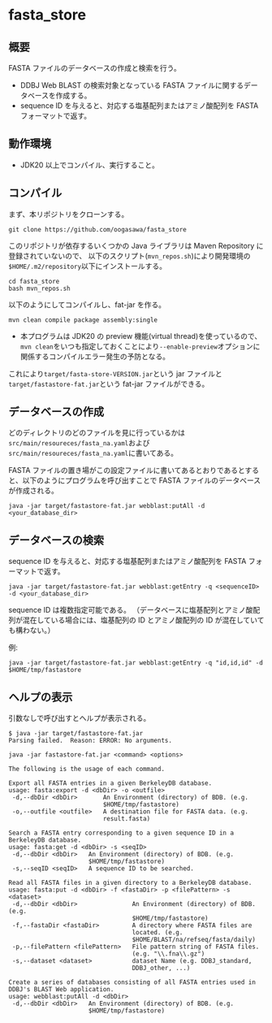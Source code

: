 # fasta_store

## 概要

FASTA ファイルのデータベースの作成と検索を行う。

- DDBJ Web BLAST の検索対象となっている FASTA ファイルに関するデータベースを作成する。
- sequence ID を与えると、対応する塩基配列またはアミノ酸配列を FASTA フォーマットで返す。


## 動作環境

- JDK20 以上でコンパイル、実行すること。

## コンパイル

まず、本リポジトリをクローンする。

``` 
git clone https://github.com/oogasawa/fasta_store
```

このリポジトリが依存するいくつかの Java ライブラリは Maven Repository に登録されていないので、
以下のスクリプト(`mvn_repos.sh`)により開発環境の`$HOME/.m2/repository`以下にインストールする。

``` 
cd fasta_store
bash mvn_repos.sh
```

以下のようにしてコンパイルし、fat-jar を作る。

```
mvn clean compile package assembly:single
```

- 本プログラムは JDK20 の preview 機能(virtual thread)を使っているので、`mvn clean`をいつも指定しておくことにより`--enable-preview`オプションに関係するコンパイルエラー発生の予防となる。


これにより`target/fasta-store-VERSION.jar`という jar ファイルと`target/fastastore-fat.jar`という fat-jar ファイルができる。


## データベースの作成

どのディレクトリのどのファイルを見に行っているかは`src/main/resoureces/fasta_na.yaml`および`src/main/resoureces/fasta_na.yaml`に書いてある。

FASTA ファイルの置き場がこの設定ファイルに書いてあるとおりであるとすると、以下のようにプログラムを呼び出すことで FASTA ファイルのデータベースが作成される。

```
java -jar target/fastastore-fat.jar webblast:putAll -d <your_database_dir>
```

## データベースの検索

sequence ID を与えると、対応する塩基配列またはアミノ酸配列を FASTA フォーマットで返す。

```
java -jar target/fastastore-fat.jar webblast:getEntry -q <sequenceID> -d <your_database_dir>
```

sequence ID は複数指定可能である。
（データベースに塩基配列とアミノ酸配列が混在している場合には、塩基配列の ID とアミノ酸配列の ID が混在していても構わない。）

例: 

```
java -jar target/fastastore-fat.jar webblast:getEntry -q "id,id,id" -d $HOME/tmp/fastastore
```



## ヘルプの表示

引数なしで呼び出すとヘルプが表示される。

```
$ java -jar target/fastastore-fat.jar 
Parsing failed.  Reason: ERROR: No arguments.

java -jar fastastore-fat.jar <command> <options>

The following is the usage of each command.

Export all FASTA entries in a given BerkeleyDB database.
usage: fasta:export -d <dbDir> -o <outfile>
 -d,--dbDir <dbDir>       An Environment (directory) of BDB. (e.g.
                          $HOME/tmp/fastastore)
 -o,--outfile <outfile>   A destination file for FASTA data. (e.g.
                          result.fasta)

Search a FASTA entry corresponding to a given sequence ID in a BerkeleyDB database.
usage: fasta:get -d <dbDir> -s <seqID>
 -d,--dbDir <dbDir>   An Environment (directory) of BDB. (e.g.
                      $HOME/tmp/fastastore)
 -s,--seqID <seqID>   A sequence ID to be searched.

Read all FASTA files in a given directory to a BerkeleyDB database.
usage: fasta:put -d <dbDir> -f <fastaDir> -p <filePattern> -s <dataset>
 -d,--dbDir <dbDir>               An Environment (directory) of BDB. (e.g.
                                  $HOME/tmp/fastastore)
 -f,--fastaDir <fastaDir>         A directory where FASTA files are
                                  located. (e.g.
                                  $HOME/BLAST/na/refseq/fasta/daily)
 -p,--filePattern <filePattern>   File pattern string of FASTA files.
                                  (e.g. "\\.fna\\.gz")
 -s,--dataset <dataset>           dataset Name (e.g. DDBJ_standard,
                                  DDBJ_other, ...)

Create a series of databases consisting of all FASTA entries used in DDBJ's BLAST Web application.
usage: webblast:putAll -d <dbDir>
 -d,--dbDir <dbDir>   An Environment (directory) of BDB. (e.g.
                      $HOME/tmp/fastastore)

```

